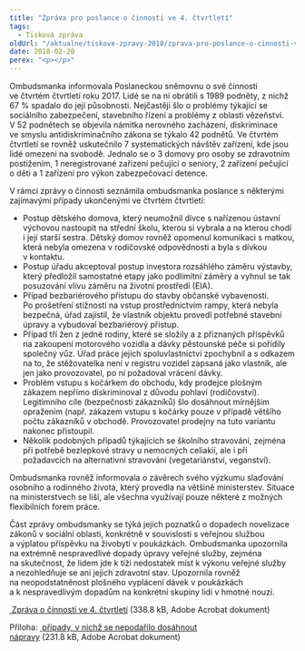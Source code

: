 ```yaml
---
title: "Zpráva pro poslance o činnosti ve 4. čtvrtletí"
tags:
  - Tisková zpráva
oldUrl: "/aktualne/tiskove-zpravy-2018/zprava-pro-poslance-o-cinnosti-ve-4-ctvrtleti-1"
date: 2018-02-20
perex: "<p></p>"
---
```


<!-- imported from the old website -->

<p>Ombudsmanka informovala Poslaneckou sněmovnu o své činnosti ve čtvrtém čtvrtletí roku 2017. Lidé se na ni obrátili s 1989 podněty, z nichž 67 % spadalo do její působnosti. Nejčastěji šlo o problémy týkající se sociálního zabezpečení, stavebního řízení a problémy z oblasti vězeňství. V 52 podnětech se objevila námitka nerovného zacházení, diskriminace ve smyslu antidiskriminačního zákona se týkalo 42 podnětů. Ve čtvrtém čtvrtletí se rovněž uskutečnilo 7 systematických návštěv zařízení, kde jsou lidé omezeni na svobodě. Jednalo se o 3 domovy pro osoby se zdravotním postižením, 1 neregistrované zařízení pečující o seniory, 2 zařízení pečující o děti a 1 zařízení pro výkon zabezpečovací detence.</p> <p>V rámci zprávy o činnosti seznámila ombudsmanka poslance s některými zajímavými případy ukončenými ve čtvrtém čtvrtletí:</p><ul><li>Postup dětského domova, který neumožnil dívce s nařízenou ústavní výchovou nastoupit na střední školu, kterou si vybrala a na kterou chodí i její starší sestra. Dětský domov rovněž opomenul komunikaci s matkou, která nebyla omezena v rodičovské odpovědnosti a byla s dívkou v kontaktu.</li><li>Postup úřadu akceptoval postup investora rozsáhlého záměru výstavby, který předložil samostatné etapy jako podlimitní záměry a vyhnul se tak posuzování vlivu záměru na životní prostředí (EIA).</li><li>Případ bezbariérového přístupu do stavby občanské vybavenosti. Po prošetření stížnosti na vstup prostřednictvím rampy, která nebyla bezpečná, úřad zajistil, že vlastník objektu provedl potřebné stavební úpravy a vybudoval bezbariérový přístup.</li><li>Případ tří žen z jedné rodiny, které se složily a z přiznaných příspěvků na zakoupení motorového vozidla a dávky pěstounské péče si pořídily společný vůz. Úřad práce jejich spoluvlastnictví zpochybnil a s odkazem na to, že stěžovatelka není v registru vozidel zapsaná jako vlastník, ale jen jako provozovatel, po ní požadoval vrácení dávky.</li><li>Problém vstupu s kočárkem do obchodu, kdy prodejce plošným zákazem nepřímo diskriminoval z důvodu pohlaví (rodičovství). Legitimního cíle (bezpečnosti zákazníků) šlo dosáhnout mírnějším opražením (např. zákazem vstupu s kočárky pouze v případě většího počtu zákazníků v obchodě. Provozovatel prodejny na tuto variantu nakonec přistoupil.</li><li>Několik podobných případů týkajících se školního stravování, zejména při potřebě bezlepkové stravy u nemocných celiakií, ale i při požadavcích na alternativní stravování (vegetariánství, veganství).</li></ul>      <p>Ombudsmanka rovněž informovala o závěrech svého výzkumu slaďování osobního a rodinného života, který provedla na většině ministerstev. Situace na ministerstvech se liší, ale všechna využívají pouze některé z možných flexibilních forem práce. </p> <p>Část zprávy ombudsmanky se týká jejích poznatků o dopadech novelizace zákonů v sociální oblasti, konkrétně v souvislosti s veřejnou službou a výplatou příspěvku na živobytí v poukázkách. Ombudsmanka upozornila na extrémně nespravedlivé dopady úpravy veřejné služby, zejména na skutečnost, že lidem jde k tíži nedostatek míst k výkonu veřejné služby a nezohledňuje se ani jejich zdravotní stav. Upozornila rovněž na neopodstatněnost plošného vyplácení dávek v poukázkách a k nespravedlivým dopadům na konkrétní skupiny lidí v hmotné nouzi.</p> <p><a title="Otevření do nového okna" href="/uploads-import/zpravy_pro_poslaneckou_snemovnu/Ctvrtletky/2017/2017_4-Q.pdf" target="_blank"> Zpráva o činnosti ve 4. čtvrtletí</a> (338.8 kB, Adobe Acrobat dokument)</p> <p>Příloha: <a title="Otevření do nového okna" href="/uploads-import/zpravy_pro_poslaneckou_snemovnu/Ctvrtletky/2017/2017_4-Q-sankce.pdf" target="_blank"> případy, v nichž se nepodařilo dosáhnout nápravy</a> (231.8 kB, Adobe Acrobat dokument)</p>
